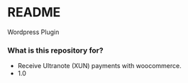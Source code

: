# README #

Wordpress Plugin

### What is this repository for? ###

* Receive Ultranote (XUN) payments with woocommerce.
* 1.0